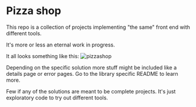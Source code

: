 # Pizza shop

This repo is a collection of projects implementing "the same" front end with different tools.

It's more or less an eternal work in progress.

It all looks something like this:
![pizzashop](https://github.com/throwpedro/pizza_shop/assets/14940268/659f5754-d171-47f2-9d34-5b91c8919126)

Depending on the specific solution more stuff might be included like a details page or error pages.
Go to the library specific README to learn more.

Few if any of the solutions are meant to be complete projects.
It's just exploratory code to try out different tools.
